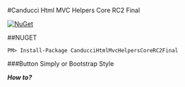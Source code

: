 #Canducci Html MVC Helpers Core RC2 Final

[![NuGet](https://img.shields.io/nuget/v/CanducciHtmlMvcHelpersCoreRC2Final.svg?style=plastic&label=version)](https://www.nuget.org/packages/CanducciHtmlMvcHelpersCoreRC2Final/)

##NUGET

```Csharp
PM> Install-Package CanducciHtmlMvcHelpersCoreRC2Final
```
###Button Simply or Bootstrap Style

___How to?___

<form method="post">

  <button-submit button-label="Gravar" button-css="p" button-style="Default"></button-submit>
  <button-submit button-label="Alterar" button-style="Success"></button-submit>
  <button-submit button-label="Salvar" button-style="Primary" button-glyphicon="Check"></button-submit>
  <button-submit button-glyphicon="Cog"></button-submit>
  <div>
      <button-submit button-glyphicon="Music" button-label="Música" button-style="Success" button-size="Default"></button-submit>
      <button-submit button-glyphicon="Music" button-label="Música" button-style="Success" button-size="DefaultAndBlock"></button-submit>
      <button-submit button-glyphicon="Music" button-label="Música" button-style="Success" button-size="ExtraSmall"></button-submit>
      <button-submit button-glyphicon="Music" button-label="Música" button-style="Success" button-size="ExtraSmallAndBlock"></button-submit>
      <button-submit button-glyphicon="Music" button-label="Música" button-style="Success" button-size="Large"></button-submit>
      <button-submit button-glyphicon="Music" button-label="Música" button-style="Success" button-size="LargeAndBlock"></button-submit>
      <button-submit button-glyphicon="Music" button-label="Música" button-style="Success" button-size="Small"></button-submit>
      <button-submit button-glyphicon="Music" button-label="Música" button-style="Success" button-size="SmallAndBlock"></button-submit>
  </div>
  <div>
      <button-submit button-glyphicon="Bold" button-label="Negrito" button-style="Primary" button-size="Default" button-disabled="true"></button-submit>
      <button-submit button-glyphicon="Bold" button-label="Negrito" button-style="Primary" button-size="Default"></button-submit>
  </div>    
</form>
